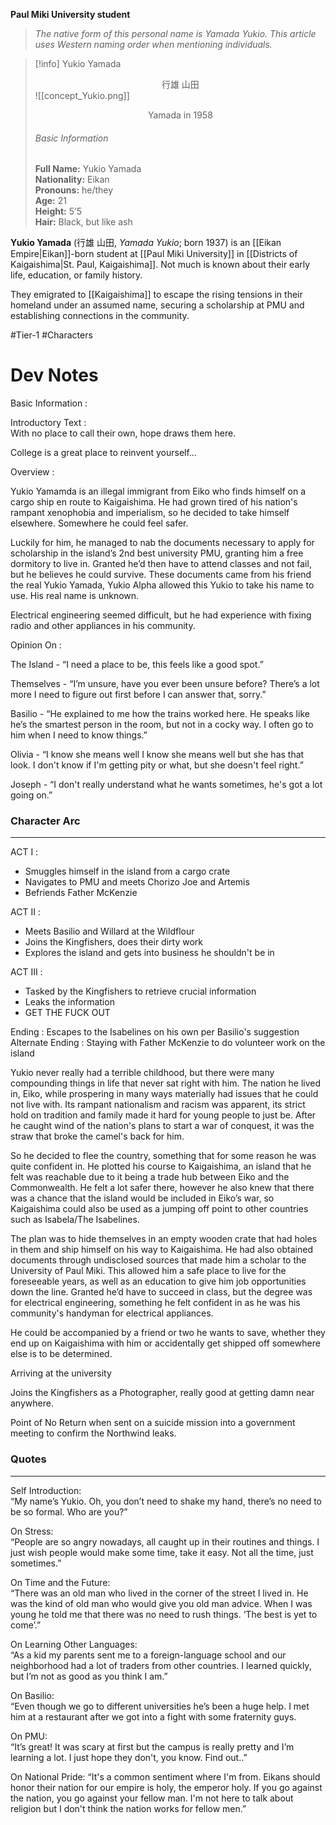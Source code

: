 **Paul Miki University student**

>*The native form of this personal name is Yamada Yukio. This article uses Western naming order when mentioning individuals.*

>[!info] Yukio Yamada</br><center>行雄 山田</center>
>![[concept_Yukio.png]]
><center>Yamada in 1958</center>
><h6>Basic Information</h6>
><b>Full Name:</b> Yukio Yamada</br>
><b>Nationality:</b> Eikan</br>
><b>Pronouns:</b> he/they</br>
><b>Age:</b> 21</br>
><b>Height:</b> 5’5</br>
><b>Hair:</b> Black, but like ash

**Yukio Yamada** (行雄 山田, *Yamada Yukio*; born 1937) is an [[Eikan Empire|Eikan]]-born student at [[Paul Miki University]] in [[Districts of Kaigaishima|St. Paul, Kaigaishima]]. Not much is known about their early life, education, or family history.

They emigrated to [[Kaigaishima]] to escape the rising tensions in their homeland under an assumed name, securing a scholarship at PMU and establishing connections in the community.

#Tier-1 #Characters
# Dev Notes
Basic Information :  
  

  
Introductory Text :  
With no place to call their own, hope draws them here.

College is a great place to reinvent yourself…  
  
Overview :  
  
Yukio Yamamda is an illegal immigrant from Eiko who finds himself on a cargo ship en route to Kaigaishima. He had grown tired of his nation's rampant xenophobia and imperialism, so he decided to take himself elsewhere. Somewhere he could feel safer.  
  
Luckily for him, he managed to nab the documents necessary to apply for scholarship in the island’s 2nd best university PMU, granting him a free dormitory to live in. Granted he’d then have to attend classes and not fail, but he believes he could survive. These documents came from his friend the real Yukio Yamada, Yukio Alpha allowed this Yukio to take his name to use. His real name is unknown.  
  
Electrical engineering seemed difficult, but he had experience with fixing radio and other appliances in his community.  
  
Opinion On : 

  
The Island - “I need a place to be, this feels like a good spot.”

  
Themselves - “I’m unsure, have you ever been unsure before? There’s a lot more I need to figure out first before I can answer that, sorry.”

  
Basilio - “He explained to me how the trains worked here. He speaks like he’s the smartest person in the room, but not in a cocky way. I often go to him when I need to know things.”

  
Olivia - “I know she means well I know she means well but she has that look. I don't know if I'm getting pity or what, but she doesn't feel right.”
  
Joseph - “I don't really understand what he wants sometimes, he's got a lot going on.”  
  
### Character Arc
---
ACT I :  
- Smuggles himself in the island from a cargo crate  
- Navigates to PMU and meets Chorizo Joe and Artemis  
- Befriends Father McKenzie  
  
ACT II :  
- Meets Basilio and Willard at the Wildflour  
- Joins the Kingfishers, does their dirty work  
- Explores the island and gets into business he shouldn't be in  
  
ACT III :  
- Tasked by the Kingfishers to retrieve crucial information  
- Leaks the information  
- GET THE FUCK OUT  
  
Ending : Escapes to the Isabelines on his own per Basilio's suggestion  
Alternate Ending : Staying with Father McKenzie to do volunteer work on the island
  
Yukio never really had a terrible childhood, but there were many compounding things in life that never sat right with him. The nation he lived in, Eiko, while prospering in many ways materially had issues that he could not live with. Its rampant nationalism and racism was apparent, its strict hold on tradition and family made it hard for young people to just be. After he caught wind of the nation's plans to start a war of conquest, it was the straw that broke the camel's back for him.  
  
So he decided to flee the country, something that for some reason he was quite confident in. He plotted his course to Kaigaishima, an island that he felt was reachable due to it being a trade hub between Eiko and the Commonwealth. He felt a lot safer there, however he also knew that there was a chance that the island would be included in Eiko’s war, so Kaigaishima could also be used as a jumping off point to other countries such as Isabela/The Isabelines.  
  
The plan was to hide themselves in an empty wooden crate that had holes in them and ship himself on his way to Kaigaishima. He had also obtained documents through undisclosed sources that made him a scholar to the University of Paul Miki. This allowed him a safe place to live for the foreseeable years, as well as an education to give him job opportunities down the line. Granted he’d have to succeed in class, but the degree was for electrical engineering, something he felt confident in as he was his community's handyman for electrical appliances.  
  

He could be accompanied by a friend or two he wants to save, whether they end up on Kaigaishima with him or accidentally get shipped off somewhere else is to be determined.  
  
Arriving at the university  
  

Joins the Kingfishers as a Photographer, really good at getting damn near anywhere.

Point of No Return when sent on a suicide mission into a government meeting to confirm the Northwind leaks.

### Quotes
---
Self Introduction:  
“My name’s Yukio. Oh, you don’t need to shake my hand, there’s no need to be so formal. Who are you?”  
  
On Stress:  
“People are so angry nowadays, all caught up in their routines and things. I just wish people would make some time, take it easy. Not all the time, just sometimes.”  
  
On Time and the Future:  
“There was an old man who lived in the corner of the street I lived in. He was the kind of old man who would give you old man advice. When I was young he told me that there was no need to rush things. ‘The best is yet to come’.”  
  
On Learning Other Languages:  
“As a kid my parents sent me to a foreign-language school and our neighborhood had a lot of traders from other countries. I learned quickly, but I’m not as good as you think I am.”  
  
On Basilio:  
“Even though we go to different universities he’s been a huge help. I met him at a restaurant after we got into a fight with some fraternity guys.
  
On PMU:  
“It’s great! It was scary at first but the campus is really pretty and I’m learning a lot. I just hope they don't, you know. Find out..”

On National Pride:
“It's a common sentiment where I'm from. Eikans should honor their nation for our empire is holy, the emperor holy. If you go against the nation, you go against your fellow man. I'm not here to talk about religion but I don't think the nation works for fellow men.”